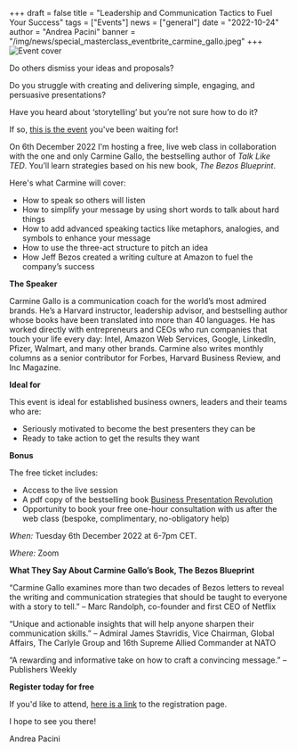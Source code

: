 +++
draft = false
title = "Leadership and Communication Tactics to Fuel Your Success"
tags = ["Events"]
news = ["general"]
date = "2022-10-24"
author = "Andrea Pacini"
banner = "/img/news/special_masterclass_eventbrite_carmine_gallo.jpeg"
+++
![Event cover](/img/news/special_masterclass_eventbrite_carmine_gallo.jpeg)

Do others dismiss your ideas and proposals?

Do you struggle with creating and delivering simple, engaging, and persuasive presentations?

Have you heard about ‘storytelling’ but you’re not sure how to do it?

If so, [this is the event](https://www.eventbrite.co.uk/e/leadership-and-communication-tactics-to-fuel-your-success-registration-441473538237?aff=ebdsoporgprofile) you've been waiting for!

O﻿n 6th December 2022 I'm hosting a free, live web class in collaboration with the one and only Carmine Gallo, the bestselling author of *Talk Like TED*. You’ll learn strategies based on his new book, *The Bezos Blueprint*.

H﻿ere's what Carmine will cover: 

* How to speak so others will listen
* How to simplify your message by using short words to talk about hard things
* How to add advanced speaking tactics like metaphors, analogies, and symbols to enhance your message
* How to use the three-act structure to pitch an idea
* How Jeff Bezos created a writing culture at Amazon to fuel the company’s success

**The Speaker**

Carmine Gallo is a communication coach for the world’s most admired brands. He’s a Harvard instructor, leadership advisor, and bestselling author whose books have been translated into more than 40 languages. He has worked directly with entrepreneurs and CEOs who run companies that touch your life every day: Intel, Amazon Web Services, Google, LinkedIn, Pfizer, Walmart, and many other brands. Carmine also writes monthly columns as a senior contributor for Forbes, Harvard Business Review, and Inc Magazine.

**I﻿deal for**

T﻿his event is ideal for established business owners, leaders and their teams who are:

* Seriously motivated to become the best presenters they can be
* Ready to take action to get the results they want

**Bonus**

T﻿he free ticket includes: 

* Access to the live session
* A pdf copy of the bestselling book [Business Presentation Revolution](https://www.amazon.co.uk/Business-Presentation-Revolution-Inspire-Action/dp/1781336091/ref=tmm_pap_swatch_0?_encoding=UTF8&qid=1666193713&sr=8-1)
* Opportunity to book your free one-hour consultation with us after the web class (bespoke, complimentary, no-obligatory help)

*W﻿hen:* Tuesday 6th December 2022 at 6-7pm CET.

*W﻿here:* Zoom 

**What They Say About Carmine Gallo’s Book, The Bezos Blueprint**

“Carmine Gallo examines more than two decades of Bezos letters to reveal the writing and communication strategies that should be taught to everyone with a story to tell.” – Marc Randolph, co-founder and first CEO of Netflix

“Unique and actionable insights that will help anyone sharpen their communication skills.” – Admiral James Stavridis, Vice Chairman, Global Affairs, The Carlyle Group and 16th Supreme Allied Commander at NATO

“A rewarding and informative take on how to craft a convincing message.” – Publishers Weekly

**R﻿egister today for free**

I﻿f you'd like to attend, [here is a link](https://www.eventbrite.co.uk/e/leadership-and-communication-tactics-to-fuel-your-success-registration-441473538237?aff=ebdsoporgprofile) to the registration page.

I﻿ hope to see you there! 

Andrea Pacini